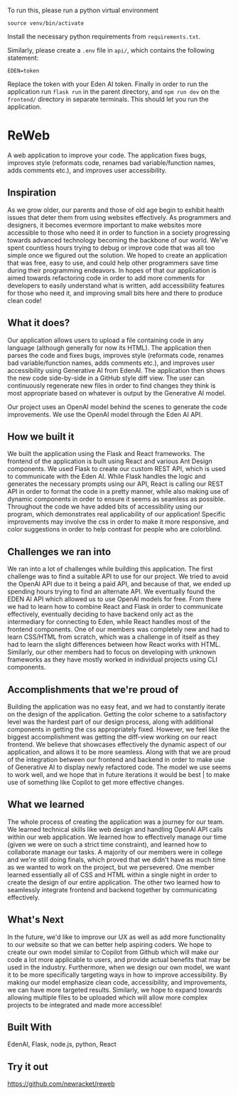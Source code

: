 To run this, please run a python virtual environment 
```
source venv/bin/activate
```
Install the necessary python requirements from `requirements.txt`.

Similarly, please create a `.env` file in `api/`, which contains the following statement:
```
EDEN=token
```

Replace the token with your Eden AI token. Finally in order to run the application run `flask run` in the parent directory, and `npm run dev` on the `frontend/` directory in separate terminals. This should let you run the application.

# ReWeb

A web application to improve your code. The application fixes bugs, improves 
style (reformats code, renames bad variable/function names, adds comments 
etc.), and improves user accessibility.

## Inspiration

As we grow older, our parents and those of old age begin to exhibit health 
issues that deter them from using websites effectively. As programmers and 
designers, it becomes evermore important to make websites more accessible 
to those who need it in order to function in a society progressing towards 
advanced technology becoming the backbone of our world. We've spent countless 
hours trying to debug or improve code that was all too simple once we figured 
out the solution. We hoped to create an application that was free, easy to use,
 and could help other programmers save time during their programming endeavors. 
In hopes of that our application is aimed towards refactoring code in order to
 add more comments for developers to easily understand what is written, add 
accessibility features for those who need it, and improving small bits here 
and there to produce clean code!

## What it does?

Our application allows users to upload a file containing code in any language 
(although generally for now its HTML). The application then parses the code and 
fixes bugs, improves style (reformats code, renames bad variable/function names, 
adds comments etc.), and improves user accessibility using Generative AI from EdenAI. 
The application then shows the new code side-by-side in a GitHub style diff view. 
The user can continuously regenerate new files in order to find changes they 
think is most appropriate based on whatever is output by the Generative AI model.

Our project uses an OpenAI model behind the scenes to generate the code improvements. 
We use the OpenAI model through the Eden AI API.

## How we built it

We built the application using the Flask and React frameworks. The frontend of 
the application is built using React and various Ant Design components. We used 
Flask to create our custom REST API, which is used to communicate with the Eden 
AI. While Flask handles the logic and generates the necessary prompts using our 
API, React is calling our REST API in order to format the code in a pretty manner, 
while also making use of dynamic components in order to ensure it seems as seamless 
as possible. Throughout the code we have added bits of accessibility using our 
program, which demonstrates real applicability of our application! Specific 
improvements may involve the css in order to make it more responsive, and color
 suggestions in order to help contrast for people who are colorblind.

## Challenges we ran into

We ran into a lot of challenges while building this application. The first challenge 
was to find a suitable API to use for our project. We tried to avoid the OpenAI API 
due to it being a paid API, and because of that, we ended up spending hours trying 
to find an alternate API. We eventually found the EDEN AI API which allowed us to 
use OpenAI models for free. From there we had to learn how to combine React and 
Flask in order to communicate effectively, eventually deciding to have backend 
only act as the intermediary for connecting to Eden, while React handles most of 
the frontend components. One of our members was completely new and had to learn
CSS/HTML from scratch, which was a challenge in of itself as they had to learn 
the slight differences between how React works with HTML. Similarly, our other 
members had to focus on developing with unknown frameworks as they have mostly 
worked in individual projects using CLI components.

## Accomplishments that we're proud of

Building the application was no easy feat, and we had to constantly iterate on 
the design of the application. Getting the color scheme to a satisfactory level 
was the hardest part of our design process, along with additional components in 
getting the css appropriately fixed. However, we feel like the biggest accomplishment 
was getting the diff-view working on our react frontend. We believe that showcases 
effectively the dynamic aspect of our application, and allows it to be more seamless. 
Along with that we are proud of the integration between our frontend and backend in 
order to make use of Generative AI to display newly refactored code. The model we 
use seems to work well, and we hope that in future iterations it would be best |
to make use of something like Copilot to get more effective changes.

## What we learned

The whole process of creating the application was a journey for our team. We 
learned technical skills like web design and handling OpenAI API calls within our 
web application. We learned how to effectively manage our time (given we were on 
such a strict time constraint), and learned how to collaborate manage our tasks. 
A majority of our members were in college and we're still doing finals, which 
proved that we didn't have as much time as we wanted to work on the project, 
but we persevered. One member learned essentially all of CSS and HTML within 
a single night in order to create the design of our entire application. The 
other two learned how to seamlessly integrate frontend and backend together 
by communicating effectively.

## What's Next

In the future, we'd like to improve our UX as well as add more functionality 
to our website so that we can better help aspiring coders. We hope to create
our own model similar to Copilot from Github which will make our code a lot 
more applicable to users, and provide actual benefits that may be used in the 
industry. Furthermore, when we design our own model, we want it to be more 
specifically targeting ways in how to improve accessibility. By making our model 
emphasize clean code, accessibility, and improvements, we can have more targeted 
results. Similarly, we hope to expand towards allowing multiple files to be 
uploaded which will allow more complex projects to be integrated and made 
more accessible!

## Built With

EdenAI, Flask, node.js, python, React

## Try it out

https://github.com/newracket/reweb
